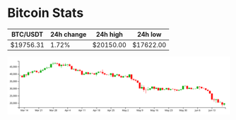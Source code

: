 # Bitcoin Stats

BTC/USDT|24h change|24h high|24h low|
|---|---|---|---|
|$19756.31|1.72%|$20150.00|$17622.00|

<img src="./chart.svg">
